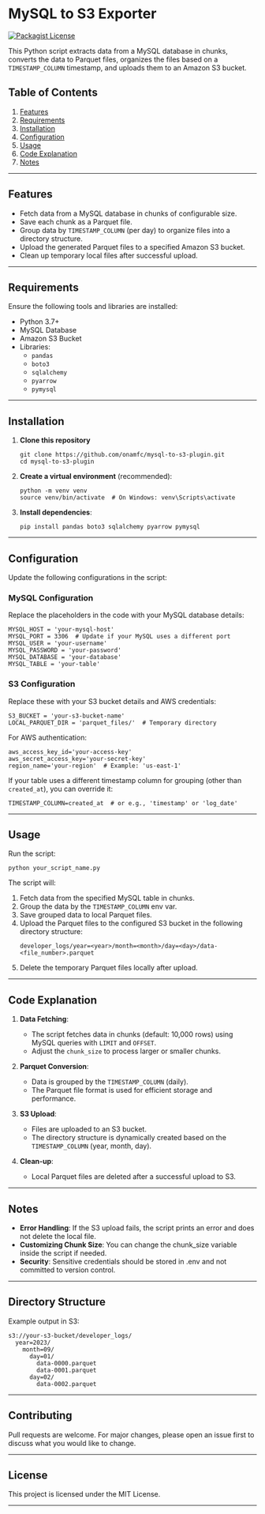 # MySQL to S3 Exporter
[![Packagist License](https://img.shields.io/badge/Licence-MIT-blue)](http://choosealicense.com/licenses/mit/)

This Python script extracts data from a MySQL database in chunks, converts the data to Parquet files, organizes the files based on a `TIMESTAMP_COLUMN` timestamp, and uploads them to an Amazon S3 bucket.

## Table of Contents
1. [Features](#features)
2. [Requirements](#requirements)
3. [Installation](#installation)
4. [Configuration](#configuration)
5. [Usage](#usage)
6. [Code Explanation](#code-explanation)
7. [Notes](#notes)

---

## Features
- Fetch data from a MySQL database in chunks of configurable size.
- Save each chunk as a Parquet file.
- Group data by `TIMESTAMP_COLUMN` (per day) to organize files into a directory structure.
- Upload the generated Parquet files to a specified Amazon S3 bucket.
- Clean up temporary local files after successful upload.

---

## Requirements
Ensure the following tools and libraries are installed:

- Python 3.7+
- MySQL Database
- Amazon S3 Bucket
- Libraries:
  - `pandas`
  - `boto3`
  - `sqlalchemy`
  - `pyarrow`
  - `pymysql`

---

## Installation

1. **Clone this repository**
   ```
   git clone https://github.com/onamfc/mysql-to-s3-plugin.git
   cd mysql-to-s3-plugin
   ```

2. **Create a virtual environment** (recommended):
   ```
   python -m venv venv
   source venv/bin/activate  # On Windows: venv\Scripts\activate
   ```

3. **Install dependencies**:
   ```
   pip install pandas boto3 sqlalchemy pyarrow pymysql
   ```

---

## Configuration
Update the following configurations in the script:

### MySQL Configuration
Replace the placeholders in the code with your MySQL database details:
```
MYSQL_HOST = 'your-mysql-host'
MYSQL_PORT = 3306  # Update if your MySQL uses a different port
MYSQL_USER = 'your-username'
MYSQL_PASSWORD = 'your-password'
MYSQL_DATABASE = 'your-database'
MYSQL_TABLE = 'your-table'
```

### S3 Configuration
Replace these with your S3 bucket details and AWS credentials:
```
S3_BUCKET = 'your-s3-bucket-name'
LOCAL_PARQUET_DIR = 'parquet_files/'  # Temporary directory
```

For AWS authentication:
```
aws_access_key_id='your-access-key'
aws_secret_access_key='your-secret-key'
region_name='your-region'  # Example: 'us-east-1'
```


If your table uses a different timestamp column for grouping (other than `created_at`), you can override it:

```
TIMESTAMP_COLUMN=created_at  # or e.g., 'timestamp' or 'log_date'
```

---

## Usage

Run the script:
```
python your_script_name.py
```

The script will:
1. Fetch data from the specified MySQL table in chunks.
2. Group the data by the `TIMESTAMP_COLUMN` env var.
3. Save grouped data to local Parquet files.
4. Upload the Parquet files to the configured S3 bucket in the following directory structure:
   ```
   developer_logs/year=<year>/month=<month>/day=<day>/data-<file_number>.parquet
   ```
5. Delete the temporary Parquet files locally after upload.

---

## Code Explanation

1. **Data Fetching**:
   - The script fetches data in chunks (default: 10,000 rows) using MySQL queries with `LIMIT` and `OFFSET`.
   - Adjust the `chunk_size` to process larger or smaller chunks.

2. **Parquet Conversion**:
   - Data is grouped by the `TIMESTAMP_COLUMN` (daily).
   - The Parquet file format is used for efficient storage and performance.

3. **S3 Upload**:
   - Files are uploaded to an S3 bucket.
   - The directory structure is dynamically created based on the `TIMESTAMP_COLUMN` (year, month, day).

4. **Clean-up**:
   - Local Parquet files are deleted after a successful upload to S3.

---

## Notes
- **Error Handling**: If the S3 upload fails, the script prints an error and does not delete the local file.
- **Customizing Chunk Size**: You can change the chunk_size variable inside the script if needed.
- **Security**: Sensitive credentials should be stored in .env and not committed to version control.

---

## Directory Structure
Example output in S3:
```
s3://your-s3-bucket/developer_logs/
  year=2023/
    month=09/
      day=01/
        data-0000.parquet
        data-0001.parquet
      day=02/
        data-0002.parquet
```

---

## Contributing
Pull requests are welcome. For major changes, please open an issue first to discuss what you would like to change.

---

## License
This project is licensed under the MIT License.

---